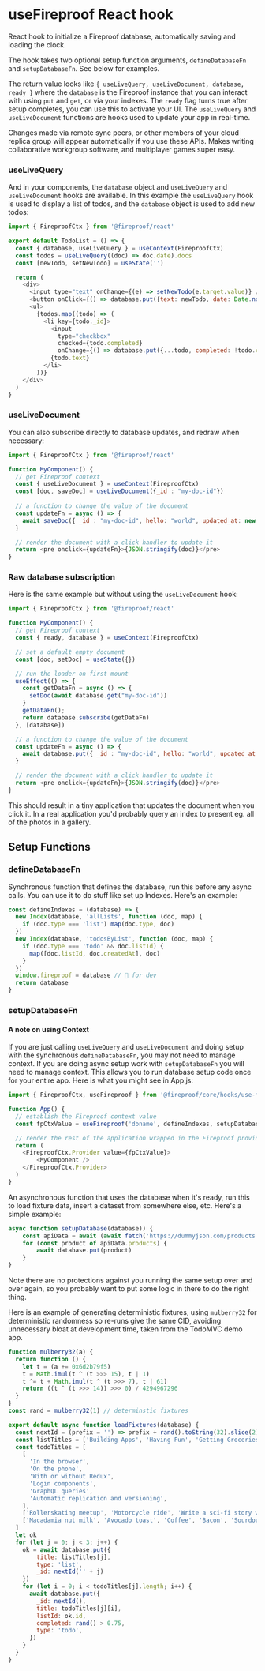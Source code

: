 # useFireproof React hook

React hook to initialize a Fireproof database, automatically saving and loading the clock.
 
The hook takes two optional setup function arguments, `defineDatabaseFn` and `setupDatabaseFn`. See below for examples.
 
The return value looks like `{ useLiveQuery, useLiveDocument, database, ready }` where the `database` is the Fireproof instance that you can interact with using `put` and `get`, or via your indexes. The `ready` flag turns true after setup completes, you can use this to activate your UI. The `useLiveQuery` and `useLiveDocument` functions are hooks used to update your app in real-time.

Changes made via remote sync peers, or other members of your cloud replica group will appear automatically if you use these APIs. Makes writing collaborative workgroup software, and multiplayer games super easy.

### useLiveQuery

And in your components, the `database` object and `useLiveQuery` and `useLiveDocument` hooks are available. In this example the `useLiveQuery` hook is used to display a list of todos, and the `database` object is used to add new todos:

```js
import { FireproofCtx } from '@fireproof/react'

export default TodoList = () => {
  const { database, useLiveQuery } = useContext(FireproofCtx)
  const todos = useLiveQuery((doc) => doc.date).docs
  const [newTodo, setNewTodo] = useState('')

  return (
    <div>
      <input type="text" onChange={(e) => setNewTodo(e.target.value)} />
      <button onClick={() => database.put({text: newTodo, date: Date.now(), completed: false})}>Save</button>
      <ul>
        {todos.map((todo) => (
          <li key={todo._id}>
            <input 
              type="checkbox" 
              checked={todo.completed}
              onChange={() => database.put({...todo, completed: !todo.completed})} />
            {todo.text}
          </li>
        ))}
    </div>
  )
}
```

### useLiveDocument

You can also subscribe directly to database updates, and redraw when necessary:

```js
import { FireproofCtx } from '@fireproof/react'

function MyComponent() {
  // get Fireproof context
  const { useLiveDocument } = useContext(FireproofCtx)
  const [doc, saveDoc] = useLiveDocument({_id : "my-doc-id"})
  
  // a function to change the value of the document
  const updateFn = async () => {
    await saveDoc({ _id : "my-doc-id", hello: "world", updated_at: new Date()})
  }

  // render the document with a click handler to update it
  return <pre onclick={updateFn}>{JSON.stringify(doc)}</pre>
}
```

### Raw database subscription

Here is the same example but without using the `useLiveDocument` hook:

```js
import { FireproofCtx } from '@fireproof/react'

function MyComponent() {
  // get Fireproof context
  const { ready, database } = useContext(FireproofCtx)

  // set a default empty document
  const [doc, setDoc] = useState({})

  // run the loader on first mount
  useEffect(() => {
    const getDataFn = async () => {
      setDoc(await database.get("my-doc-id"))
    }
    getDataFn();
    return database.subscribe(getDataFn)
  }, [database])

  // a function to change the value of the document
  const updateFn = async () => {
    await database.put({ _id : "my-doc-id", hello: "world", updated_at: new Date()})
  }

  // render the document with a click handler to update it
  return <pre onclick={updateFn}>{JSON.stringify(doc)}</pre>
}
```

This should result in a tiny application that updates the document when you click it. In a real application you'd probably query an index to present eg. all of the photos in a gallery.

## Setup Functions


### defineDatabaseFn 
 
Synchronous function that defines the database, run this before any async calls. You can use it to do stuff like set up Indexes. Here's an example:

```js
const defineIndexes = (database) => {
  new Index(database, 'allLists', function (doc, map) {
    if (doc.type === 'list') map(doc.type, doc)
  })
  new Index(database, 'todosByList', function (doc, map) {
    if (doc.type === 'todo' && doc.listId) {
      map([doc.listId, doc.createdAt], doc)
    }
  })
  window.fireproof = database // 🤫 for dev
  return database
}
```

### setupDatabaseFn

#### A note on using Context

If you are just calling `useLiveQuery` and `useLiveDocument` and doing setup with the synchronous `defineDatabaseFn`, you may not need to manage context. If you are doing async setup work with `setupDatabaseFn` you will need to manage context. This allows you to run database setup code once for your entire app. Here is what you might see in App.js:

```js
import { FireproofCtx, useFireproof } from '@fireproof/core/hooks/use-fireproof'

function App() {
  // establish the Fireproof context value
  const fpCtxValue = useFireproof('dbname', defineIndexes, setupDatabase)

  // render the rest of the application wrapped in the Fireproof provider
  return (
    <FireproofCtx.Provider value={fpCtxValue}>
        <MyComponent />
    </FireproofCtx.Provider>
  )
}
```

An asynchronous function that uses the database when it's ready, run this to load fixture data, insert a dataset from somewhere else, etc. Here's a simple example:

```js
async function setupDatabase(database)) {
    const apiData = await (await fetch('https://dummyjson.com/products')).json()
    for (const product of apiData.products) {
        await database.put(product)
    }  
}
```

Note there are no protections against you running the same setup over and over again, so you probably want to put some logic in there to do the right thing.

Here is an example of generating deterministic fixtures, using `mulberry32` for deterministic randomness so re-runs give the same CID, avoiding unnecessary bloat at development time, taken from the TodoMVC demo app.

```js
function mulberry32(a) {
  return function () {
    let t = (a += 0x6d2b79f5)
    t = Math.imul(t ^ (t >>> 15), t | 1)
    t ^= t + Math.imul(t ^ (t >>> 7), t | 61)
    return ((t ^ (t >>> 14)) >>> 0) / 4294967296
  }
}
const rand = mulberry32(1) // determinstic fixtures

export default async function loadFixtures(database) {
  const nextId = (prefix = '') => prefix + rand().toString(32).slice(2)
  const listTitles = ['Building Apps', 'Having Fun', 'Getting Groceries']
  const todoTitles = [
    [
      'In the browser',
      'On the phone',
      'With or without Redux',
      'Login components',
      'GraphQL queries',
      'Automatic replication and versioning',
    ],
    ['Rollerskating meetup', 'Motorcycle ride', 'Write a sci-fi story with ChatGPT'],
    ['Macadamia nut milk', 'Avocado toast', 'Coffee', 'Bacon', 'Sourdough bread', 'Fruit salad'],
  ]
  let ok
  for (let j = 0; j < 3; j++) {
    ok = await database.put({ 
        title: listTitles[j], 
        type: 'list', 
        _id: nextId('' + j) 
    })
    for (let i = 0; i < todoTitles[j].length; i++) {
      await database.put({
        _id: nextId(),
        title: todoTitles[j][i],
        listId: ok.id,
        completed: rand() > 0.75,
        type: 'todo',
      })
    }
  }
}
```

 